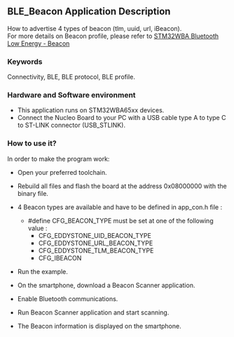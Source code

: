 ## __BLE_Beacon Application Description__

How to advertise 4 types of beacon (tlm, uuid, url, iBeacon).  
For more details on Beacon profile, please refer to <a href="https://wiki.st.com/stm32mcu/wiki/Connectivity:STM32WBA_Beacon"> STM32WBA Bluetooth Low Energy - Beacon</a>  

### __Keywords__

Connectivity, BLE, BLE protocol, BLE profile.  

### __Hardware and Software environment__

  - This application runs on STM32WBA65xx devices.  
  - Connect the Nucleo Board to your PC with a USB cable type A to type C to ST-LINK connector (USB_STLINK).  

### __How to use it?__

In order to make the program work:  

* Open your preferred toolchain.  
* Rebuild all files and flash the board at the address 0x08000000 with the binary file.  
* 4 Beacon types are available and have to be defined in app_con.h file :  
  * #define CFG_BEACON_TYPE must be set at one of the following value :  
    * CFG_EDDYSTONE_UID_BEACON_TYPE  
    * CFG_EDDYSTONE_URL_BEACON_TYPE  
    * CFG_EDDYSTONE_TLM_BEACON_TYPE  
    * CFG_IBEACON  

* Run the example.  
* On the smartphone, download a Beacon Scanner application.  
* Enable Bluetooth communications.  
* Run Beacon Scanner application and start scanning.  
* The Beacon information is displayed on the smartphone.  

